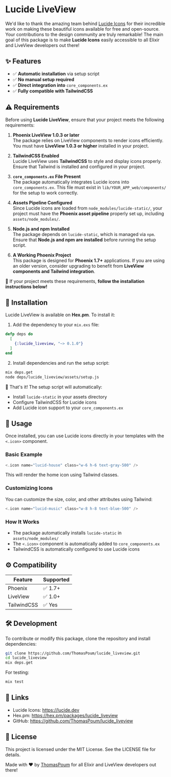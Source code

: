 <!-- MDOC -->

# Lucide LiveView

We'd like to thank the amazing team behind [Lucide Icons](https://lucide.dev/) for their incredible work on making these beautiful icons available for free and open-source. Your contributions to the design community are truly remarkable! 
The main goal of this package is to make **Lucide Icons** easily accessible to all Elixir and LiveView developers out there! 

## ✨ Features

- ✅ **Automatic installation** via setup script
- ✅ **No manual setup required**
- ✅ **Direct integration into** `core_components.ex`
- ✅ **Fully compatible with TailwindCSS**


## ⚠️ Requirements

Before using **Lucide LiveView**, ensure that your project meets the following requirements:

1. **Phoenix LiveView 1.0.3 or later**  
   The package relies on LiveView components to render icons efficiently. You must have **LiveView 1.0.3 or higher** installed in your project.

2. **TailwindCSS Enabled**  
   Lucide LiveView uses **TailwindCSS** to style and display icons properly. Ensure that Tailwind is installed and configured in your project.

3. **`core_components.ex` File Present**  
   The package automatically integrates Lucide icons into `core_components.ex`. This file must exist in `lib/YOUR_APP_web/components/` for the setup to work correctly.

4. **Assets Pipeline Configured**  
   Since Lucide icons are loaded from `node_modules/lucide-static/`, your project must have the **Phoenix asset pipeline** properly set up, including `assets/node_modules/`.

5. **Node.js and npm Installed**  
   The package depends on `lucide-static`, which is managed via `npm`. Ensure that **Node.js and npm are installed** before running the setup script.

6. **A Working Phoenix Project**  
   This package is designed for **Phoenix 1.7+** applications. If you are using an older version, consider upgrading to benefit from **LiveView components and Tailwind integration**.

📌 If your project meets these requirements, **follow the installation instructions below!**


## 🚀 Installation

Lucide LiveView is available on **Hex.pm**. To install it:

1. Add the dependency to your `mix.exs` file:

```elixir
defp deps do
  [
    {:lucide_liveview, "~> 0.1.0"}
  ]
end
```

2. Install dependencies and run the setup script:

```sh
mix deps.get
node deps/lucide_liveview/assets/setup.js
```

📌 That's it! The setup script will automatically:
- Install `lucide-static` in your assets directory
- Configure TailwindCSS for Lucide icons
- Add Lucide icon support to your `core_components.ex`

## 🎨 Usage

Once installed, you can use Lucide icons directly in your templates with the `<.icon>` component.

### Basic Example

```elixir
<.icon name="lucid-house" class="w-6 h-6 text-gray-500" />
```

This will render the home icon using Tailwind classes.

### Customizing Icons

You can customize the size, color, and other attributes using Tailwind:

```elixir
<.icon name="lucid-music" class="w-8 h-8 text-blue-500" />
```

### How It Works

- The package automatically installs `lucide-static` in `assets/node_modules/`
- The `<.icon>` component is automatically added to `core_components.ex`
- TailwindCSS is automatically configured to use Lucide icons

## ⚙️ Compatibility

| Feature      | Supported |
|--------------|-----------|
| Phoenix      | ✅ 1.7+   |
| LiveView     | ✅ 1.0+   |
| TailwindCSS  | ✅ Yes    |

## 🛠 Development

To contribute or modify this package, clone the repository and install dependencies:

```sh
git clone https://github.com/ThomasPoum/lucide_liveview.git
cd lucide_liveview
mix deps.get
```

For testing:

```sh
mix test
```

## 🔗 Links

- Lucide Icons: https://lucide.dev
- Hex.pm: https://hex.pm/packages/lucide_liveview
- GitHub: https://github.com/ThomasPoum/lucide_liveview

## 📄 License

This project is licensed under the MIT License. See the LICENSE file for details.

Made with ❤️ by [ThomasPoum](https://github.com/ThomasPoum) for all Elixir and LiveView developers out there!

<!-- MDOC -->